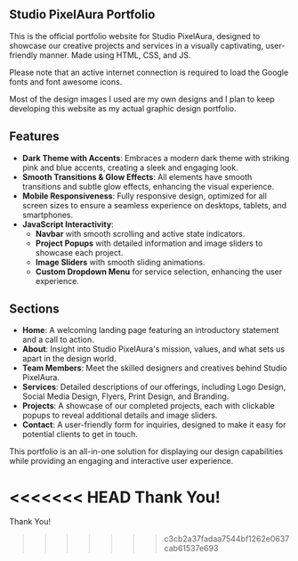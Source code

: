 ## Studio PixelAura Portfolio

This is the official portfolio website for Studio PixelAura, designed to showcase our creative projects and services in a visually captivating, user-friendly manner.
Made using HTML, CSS, and JS. 

Please note that an active internet connection is required to load the Google fonts and font awesome icons.

Most of the design images I used are my own designs and I plan to keep developing this website as my actual graphic design portfolio.

## Features
- **Dark Theme with Accents**: Embraces a modern dark theme with striking pink and blue accents, creating a sleek and engaging look.
- **Smooth Transitions & Glow Effects**: All elements have smooth transitions and subtle glow effects, enhancing the visual experience.
- **Mobile Responsiveness**: Fully responsive design, optimized for all screen sizes to ensure a seamless experience on desktops, tablets, and smartphones.
- **JavaScript Interactivity**: 
  - **Navbar** with smooth scrolling and active state indicators.
  - **Project Popups** with detailed information and image sliders to showcase each project.
  - **Image Sliders** with smooth sliding animations.
  - **Custom Dropdown Menu** for service selection, enhancing the user experience.

## Sections
- **Home**: A welcoming landing page featuring an introductory statement and a call to action.
- **About**: Insight into Studio PixelAura's mission, values, and what sets us apart in the design world.
- **Team Members**: Meet the skilled designers and creatives behind Studio PixelAura.
- **Services**: Detailed descriptions of our offerings, including Logo Design, Social Media Design, Flyers, Print Design, and Branding.
- **Projects**: A showcase of our completed projects, each with clickable popups to reveal additional details and image sliders.
- **Contact**: A user-friendly form for inquiries, designed to make it easy for potential clients to get in touch.

This portfolio is an all-in-one solution for displaying our design capabilities while providing an engaging and interactive user experience. 

<<<<<<< HEAD
Thank You!
=======
Thank You!
>>>>>>> c3cb2a37fadaa7544bf1262e0637cab61537e693

